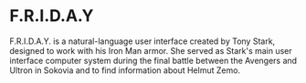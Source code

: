 # F.R.I.D.A.Y
F.R.I.D.A.Y. is a natural-language user interface created by Tony Stark, designed to work with his Iron Man armor. She served as Stark's main user interface computer system during the final battle between the Avengers and Ultron in Sokovia and to find information about Helmut Zemo.
